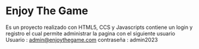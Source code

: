 # Enjoy The Game

Es un proyecto realizado con HTML5, CCS y Javascripts 
contiene un login y registro el cual permite administrar la pagina con el siguiente usuario 
Usuario : admin@enjoythegame.com
contraseña : admin2023
